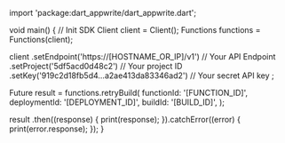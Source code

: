 import 'package:dart_appwrite/dart_appwrite.dart';

void main() { // Init SDK
  Client client = Client();
  Functions functions = Functions(client);

  client
    .setEndpoint('https://[HOSTNAME_OR_IP]/v1') // Your API Endpoint
    .setProject('5df5acd0d48c2') // Your project ID
    .setKey('919c2d18fb5d4...a2ae413da83346ad2') // Your secret API key
  ;

  Future result = functions.retryBuild(
    functionId: '[FUNCTION_ID]',
    deploymentId: '[DEPLOYMENT_ID]',
    buildId: '[BUILD_ID]',
  );

  result
    .then((response) {
      print(response);
    }).catchError((error) {
      print(error.response);
  });
}